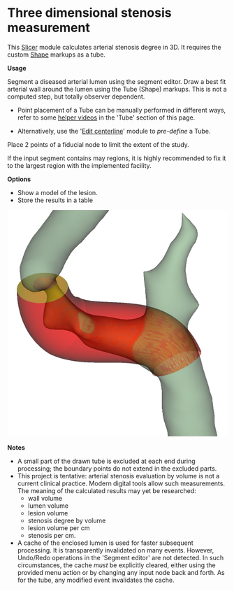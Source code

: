 # Three dimensional stenosis measurement

This [Slicer](https://www.slicer.org/) module calculates arterial stenosis degree in 3D. It requires the custom [Shape](https://github.com/chir-set/ExtraMarkups/) markups as a tube.

**Usage**

Segment a diseased arterial lumen using the segment editor. Draw a best fit arterial wall around the lumen using the Tube (Shape) markups. This is not a computed step, but totally observer dependent.

 - Point placement of a Tube can be manually performed in different ways, refer to some [helper videos](https://github.com/chir-set/SlicerExtraMarkups/blob/main/Shape/README.md) in the 'Tube' section of this page.

 - Alternatively, use the '[Edit centerline](https://github.com/vmtk/SlicerExtension-VMTK/blob/master/Docs/EditCenterline.md)' module to *pre-define* a Tube.

Place 2 points of a fiducial node to limit the extent of the study.

If the input segment contains may regions, it is highly recommended to fix it to the largest region with the implemented facility.

**Options**

 - Show a model of the lesion.
 - Store the results in a table


![Usage](StenosisMeasurement3D_0.png)

**Notes**

 - A small part of the drawn tube is excluded at each end during processing; the boundary points do not extend in the excluded parts.
 - This project is tentative: arterial stenosis evaluation by volume is not a current clinical practice. Modern digital tools allow such measurements. The meaning of the calculated results may yet be researched:
     - wall volume
     - lumen volume
     - lesion volume
     - stenosis degree by volume
     - lesion volume per cm
     - stenosis per cm.
 - A cache of the enclosed lumen is used for faster subsequent processing. It is transparently invalidated on many events. However, Undo/Redo operations in the 'Segment editor' are not detected. In such circumstances, the cache *must* be explicitly cleared, either using the provided menu action or by changing any input node back and forth. As for the tube, any modified event invalidates the cache.
